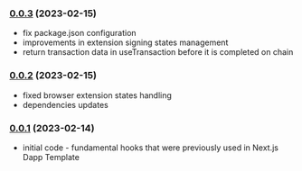 ### [0.0.3](https://github.com/useElven/core/releases/tag/v0.0.3) (2023-02-15)
- fix package.json configuration
- improvements in extension signing states management
- return transaction data in useTransaction before it is completed on chain

### [0.0.2](https://github.com/useElven/core/releases/tag/v0.0.2) (2023-02-15)
- fixed browser extension states handling
- dependencies updates

### [0.0.1](https://github.com/useElven/core/releases/tag/v0.0.1) (2023-02-14)
- initial code - fundamental hooks that were previously used in Next.js Dapp Template

